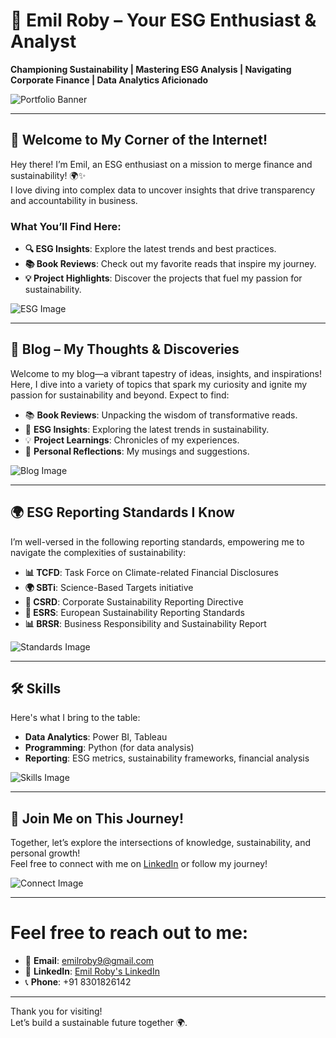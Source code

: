# 🌱 Emil Roby – Your ESG Enthusiast & Analyst  
**Championing Sustainability | Mastering ESG Analysis | Navigating Corporate Finance | Data Analytics Aficionado**  

![Portfolio Banner](https://via.placeholder.com/800x200.png?text=Your+Portfolio+Banner) <!-- Replace with your banner image link -->

---

## 👋 Welcome to My Corner of the Internet!  
Hey there! I’m Emil, an ESG enthusiast on a mission to merge finance and sustainability! 🌍✨  
I love diving into complex data to uncover insights that drive transparency and accountability in business.

### What You’ll Find Here:
- **🔍 ESG Insights**: Explore the latest trends and best practices.  
- **📚 Book Reviews**: Check out my favorite reads that inspire my journey.  
- **💡 Project Highlights**: Discover the projects that fuel my passion for sustainability.  

![ESG Image](https://via.placeholder.com/400x200.png?text=ESG+Insights) <!-- Replace with your ESG-related image link -->

---

## 📝 Blog – My Thoughts & Discoveries  
Welcome to my blog—a vibrant tapestry of ideas, insights, and inspirations! Here, I dive into a variety of topics that spark my curiosity and ignite my passion for sustainability and beyond. Expect to find:  

- 📚 **Book Reviews**: Unpacking the wisdom of transformative reads.  
- 🌱 **ESG Insights**: Exploring the latest trends in sustainability.  
- 💡 **Project Learnings**: Chronicles of my experiences.  
- 🧠 **Personal Reflections**: My musings and suggestions.  

![Blog Image](https://via.placeholder.com/400x200.png?text=Blog+Section) <!-- Replace with your blog-related image link -->

---

## 🌍 ESG Reporting Standards I Know  
I’m well-versed in the following reporting standards, empowering me to navigate the complexities of sustainability:  

- **📊 TCFD**: Task Force on Climate-related Financial Disclosures  
- **🌍 SBTi**: Science-Based Targets initiative  
- **📄 CSRD**: Corporate Sustainability Reporting Directive  
- **📑 ESRS**: European Sustainability Reporting Standards  
- **📊 BRSR**: Business Responsibility and Sustainability Report  

![Standards Image](https://via.placeholder.com/400x200.png?text=ESG+Standards) <!-- Replace with your standards-related image link -->

---

## 🛠️ Skills  
Here's what I bring to the table:  

- **Data Analytics**: Power BI, Tableau  
- **Programming**: Python (for data analysis)  
- **Reporting**: ESG metrics, sustainability frameworks, financial analysis  

![Skills Image](https://via.placeholder.com/400x200.png?text=Skills) <!-- Replace with your skills-related image link -->

---

## 🚀 Join Me on This Journey!  
Together, let’s explore the intersections of knowledge, sustainability, and personal growth!  
Feel free to connect with me on [LinkedIn](https://www.linkedin.com/in/yourprofile) or follow my journey!

![Connect Image](https://via.placeholder.com/400x200.png?text=Connect+with+Me) <!-- Replace with your connect-related image link -->

---

# Feel free to reach out to me:
- 📧 **Email**: [emilroby9@gmail.com](mailto:emilroby9@gmail.com)
- 🔗 **LinkedIn**: [Emil Roby's LinkedIn](https://www.linkedin.com/in/emil-roby-878792314/)
- 📞 **Phone**: +91 8301826142

---
Thank you for visiting!  
Let’s build a sustainable future together 🌍.
